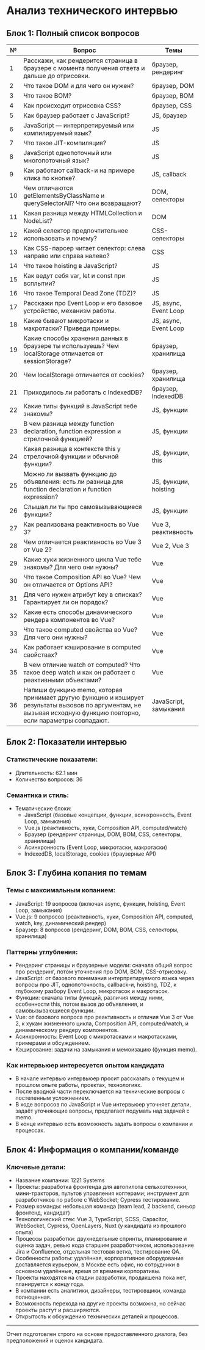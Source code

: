 # Анализ технического интервью

## Блок 1: Полный список вопросов

| №  | Вопрос                                                                                                          | Темы                   |
|----|-----------------------------------------------------------------------------------------------------------------|------------------------|
| 1  | Расскажи, как рендерится страница в браузере с момента получения ответа и дальше до отрисовки.                   | браузер, рендеринг     |
| 2  | Что такое DOM и для чего он нужен?                                                                               | браузер, DOM           |
| 3  | Что такое BOM?                                                                                                   | браузер, BOM           |
| 4  | Как происходит отрисовка CSS?                                                                                   | браузер, CSS           |
| 5  | Как браузер работает с JavaScript?                                                                              | JS, браузер            |
| 6  | JavaScript — интерпретируемый или компилируемый язык?                                                           | JS                     |
| 7  | Что такое JIT-компиляция?                                                                                       | JS                     |
| 8  | JavaScript однопоточный или многопоточный язык?                                                                 | JS                     |
| 9  | Как работают callback-и на примере клика по кнопке?                                                             | JS, callback           |
| 10 | Чем отличаются getElementsByClassName и querySelectorAll? Что они возвращают?                                     | DOM, селекторы         |
| 11 | Какая разница между HTMLCollection и NodeList?                                                                   | DOM                    |
| 12 | Какой селектор предпочтительнее использовать и почему?                                                           | CSS-селекторы          |
| 13 | Как CSS-парсер читает селектор: слева направо или справа налево?                                                 | CSS                    |
| 14 | Что такое hoisting в JavaScript?                                                                                 | JS                     |
| 15 | Как ведут себя var, let и const при всплытии?                                                                   | JS                     |
| 16 | Что такое Temporal Dead Zone (TDZ)?                                                                              | JS                     |
| 17 | Расскажи про Event Loop и его базовое устройство, механизм работы.                                               | JS, async, Event Loop   |
| 18 | Какие бывают микротаски и макротаски? Приведи примеры.                                                           | JS, async, Event Loop   |
| 19 | Какие способы хранения данных в браузере ты используешь? Чем localStorage отличается от sessionStorage?          | браузер, хранилища     |
| 20 | Чем localStorage отличается от cookies?                                                                           | браузер, хранилища     |
| 21 | Приходилось ли работать с IndexedDB?                                                                              | браузер, IndexedDB     |
| 22 | Какие типы функций в JavaScript тебе знакомы?                                                                    | JS, функции            |
| 23 | В чем разница между function declaration, function expression и стрелочной функцией?                              | JS, функции            |
| 24 | Какая разница в контексте this у стрелочной функции и обычной функции?                                            | JS, функции, this      |
| 25 | Можно ли вызвать функцию до объявления: есть ли разница для function declaration и function expression?          | JS, функции, hoisting  |
| 26 | Слышал ли ты про самовызывающиеся функции?                                                                       | JS, функции            |
| 27 | Как реализована реактивность во Vue 3?                                                                           | Vue 3, реактивность    |
| 28 | Чем отличается реактивность во Vue 3 от Vue 2?                                                                   | Vue 2, Vue 3           |
| 29 | Какие хуки жизненного цикла Vue тебе знакомы? Для чего они нужны?                                                | Vue                    |
| 30 | Что такое Composition API во Vue? Чем он отличается от Options API?                                              | Vue                    |
| 31 | Для чего нужен атрибут key в списках? Гарантирует ли он порядок?                                                 | Vue                    |
| 32 | Какие есть способы динамического рендера компонентов во Vue?                                                    | Vue                    |
| 33 | Что такое computed свойства во Vue? Для чего они нужны?                                                         | Vue                    |
| 34 | Как работает кэширование в computed свойствах?                                                                   | Vue                    |
| 35 | В чем отличие watch от computed? Что такое deep watch и как он работает с реактивными объектами?                 | Vue                    |
| 36 | Напиши функцию memo, которая принимает другую функцию и кэширует результаты вызовов по аргументам, не вызывая исходную функцию повторно, если параметры совпадают. | JavaScript, замыкания   |

## Блок 2: Показатели интервью

### Статистические показатели:
- Длительность: 62.1 мин
- Количество вопросов: 36

### Семантика и стиль:
- Тематические блоки: 
  - JavaScript (базовые концепции, функции, асинхронность, Event Loop, замыкания)
  - Vue.js (реактивность, хуки, Composition API, computed/watch)
  - Браузер (рендеринг страницы, DOM, BOM, CSS, селекторы, хранилища)
  - Асинхронность (Event Loop, микротаски, макротаски)
  - IndexedDB, localStorage, cookies (браузерные API)

## Блок 3: Глубина копания по темам

### Темы с максимальным копанием:
- JavaScript: 19 вопросов (включая async, функции, hoisting, Event Loop, замыкания)
- Vue.js: 9 вопросов (реактивность, хуки, Composition API, computed, watch, key, динамический рендер)
- Браузер: 8 вопросов (рендеринг, DOM, BOM, CSS, селекторы, хранилища)

### Паттерны углубления:
- Рендеринг страницы и браузерные модели: сначала общий вопрос про рендеринг, потом уточнения про DOM, BOM, CSS-отрисовку.
- JavaScript: от базового понимания интерпретируемого языка через вопросы про JIT, однопоточность, callback-и, hoisting, TDZ, к глубокому разбору Event Loop, микротасок и макротасок.
- Функции: сначала типы функций, различия между ними, особенности this, потом вызов до объявления, и самовызывающиеся функции.
- Vue: от базового вопроса про реактивность и отличия Vue 3 от Vue 2, к хукам жизненного цикла, Composition API, computed/watch, и динамическому рендеру компонентов.
- Асинхронность: Event Loop с микротасками и макротасками, примерами и обсуждением.
- Кэширование: задачи на замыкания и мемоизацию (функция memo).

### Как интервьюер интересуется опытом кандидата
- В начале интервью интервьюер просит рассказать о текущем и прошлом опыте работы, проектах, технологиях.
- После вводной части переключается на технические вопросы с постепенным усложнением.
- В ходе вопросов по JavaScript и Vue интервьюер уточняет детали, задаёт уточняющие вопросы, предлагает подумать над задачей с memo.
- В конце интервью есть возможность задать вопросы о компании и процессах.

## Блок 4: Информация о компании/команде

### Ключевые детали:
- Название компании: 1221 Systems
- Проекты: разработка фронтенда для автопилота сельхозтехники, мини-тракторов, пультов управления коптерами; инструмент для разработчиков по работе с WebSocket; Cypress тестирование.
- Размер команды: небольшая команда (team lead, 2 backend, синьор фронтенд, кандидат)
- Технологический стек: Vue 3, TypeScript, SCSS, Capacitor, WebSocket, Cypress, OpenLayers, Nuxt (у кандидата из прошлого опыта)
- Процессы разработки: двухнедельные спринты, планирование и оценка задач, ревью кода старшим разработчиком, использование Jira и Confluence, отдельная тестовая ветка, тестирование QA.
- Особенности работы: удалённая, корпоративное оборудование доставляется курьером, в Москве есть офис, но сотрудники в основном удалённые, время от времени корпоративы.
- Проекты находятся на стадии разработки, продакшена пока нет, планируется к концу года.
- В компании есть аналитики, дизайнеры, тестировщики, команда полноценная.
- Возможность перехода на другие проекты возможна, но сейчас проекты растут и расширяются.
- Открытость к обсуждению технических деталей и процессов.

---

Отчет подготовлен строго на основе предоставленного диалога, без предположений и оценок кандидата.